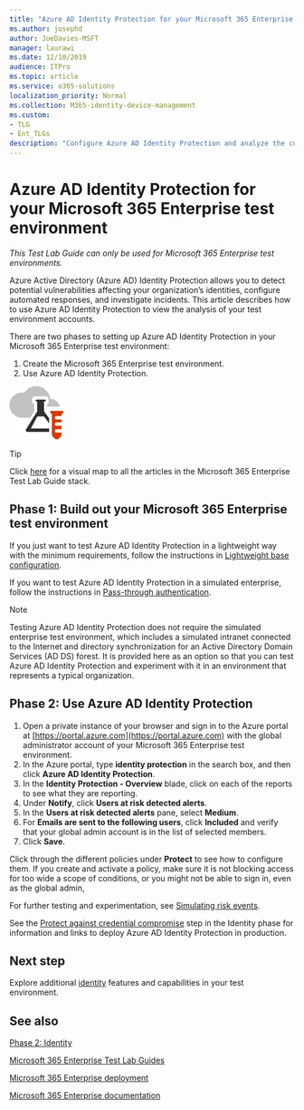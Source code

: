 ```yaml
---
title: "Azure AD Identity Protection for your Microsoft 365 Enterprise test environment"
ms.author: josephd
author: JoeDavies-MSFT
manager: laurawi
ms.date: 12/10/2019
audience: ITPro
ms.topic: article
ms.service: o365-solutions
localization_priority: Normal
ms.collection: M365-identity-device-management
ms.custom: 
- TLG
- Ent_TLGs
description: "Configure Azure AD Identity Protection and analyze the current accounts in your Microsoft 365 Enterprise test environment."
---
```


# Azure AD Identity Protection for your Microsoft 365 Enterprise test environment

*This Test Lab Guide can only be used for Microsoft 365 Enterprise test environments.*

Azure Active Directory (Azure AD) Identity Protection allows you to detect potential vulnerabilities affecting your organization’s identities, configure automated responses, and investigate incidents. This article describes how to use Azure AD Identity Protection to view the analysis of your test environment accounts.

There are two phases to setting up Azure AD Identity Protection in your Microsoft 365 Enterprise test environment:

1. Create the Microsoft 365 Enterprise test environment.
2. Use Azure AD Identity Protection.

![Test Lab Guides for the Microsoft cloud](media/m365-enterprise-test-lab-guides/cloud-tlg-icon.png) 
    
> [!TIP]
> Click [here](media/m365-enterprise-test-lab-guides/Microsoft365EnterpriseTLGStack.pdf) for a visual map to all the articles in the Microsoft 365 Enterprise Test Lab Guide stack.
  
## Phase 1: Build out your Microsoft 365 Enterprise test environment

If you just want to test Azure AD Identity Protection in a lightweight way with the minimum requirements, follow the instructions in [Lightweight base configuration](lightweight-base-configuration-microsoft-365-enterprise.md).
  
If you want to test Azure AD Identity Protection in a simulated enterprise, follow the instructions in [Pass-through authentication](pass-through-auth-m365-ent-test-environment.md).
  
> [!NOTE]
> Testing Azure AD Identity Protection does not require the simulated enterprise test environment, which includes a simulated intranet connected to the Internet and directory synchronization for an Active Directory Domain Services (AD DS) forest. It is provided here as an option so that you can test Azure AD Identity Protection and experiment with it in an environment that represents a typical organization. 
  
## Phase 2: Use Azure AD Identity Protection

1. Open a private instance of your browser and sign in to the Azure portal at [https://portal.azure.com](https://portal.azure.com) with the global administrator account of your Microsoft 365 Enterprise test environment.
2. In the Azure portal, type **identity protection** in the search box, and then click **Azure AD Identity Protection**.
3. In the **Identity Protection - Overview** blade, click on each of the reports to see what they are reporting.
4. Under **Notify**, click **Users at risk detected alerts**.
5. In the **Users at risk detected alerts** pane, select **Medium**.
6. For **Emails are sent to the following users**, click **Included** and verify that your global admin account is in the list of selected members.
7. Click **Save**.

Click through the different policies under **Protect** to see how to configure them. If you create and activate a policy, make sure it is not blocking access for too wide a scope of conditions, or you might not be able to sign in, even as the global admin,

For further testing and experimentation, see [Simulating risk events](https://docs.microsoft.com/azure/active-directory/active-directory-identityprotection-playbook).

See the [Protect against credential compromise](identity-secure-user-sign-ins.md#identity-ident-prot) step in the Identity phase for information and links to deploy Azure AD Identity Protection in production.

## Next step

Explore additional [identity](m365-enterprise-test-lab-guides.md#identity) features and capabilities in your test environment.

## See also

[Phase 2: Identity](identity-infrastructure.md)

[Microsoft 365 Enterprise Test Lab Guides](m365-enterprise-test-lab-guides.md)

[Microsoft 365 Enterprise deployment](deploy-microsoft-365-enterprise.md)

[Microsoft 365 Enterprise documentation](https://docs.microsoft.com/microsoft-365-enterprise/)
